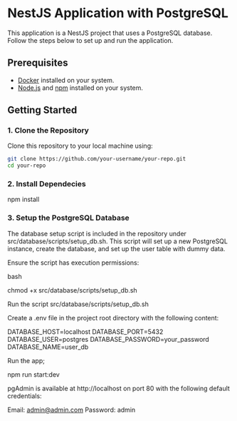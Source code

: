 # NestJS Application with PostgreSQL

This application is a NestJS project that uses a PostgreSQL database. Follow the steps below to set up and run the application.

## Prerequisites

- [Docker](https://docs.docker.com/get-docker/) installed on your system.
- [Node.js](https://nodejs.org/) and [npm](https://www.npmjs.com/) installed on your system.

## Getting Started

### 1. Clone the Repository

Clone this repository to your local machine using:

```bash
git clone https://github.com/your-username/your-repo.git
cd your-repo
```

### 2. Install Dependecies

npm install

### 3. Setup the PostgreSQL Database

The database setup script is included in the repository under src/database/scripts/setup_db.sh. This script will set up a new PostgreSQL instance, create the database, and set up the user table with dummy data.

Ensure the script has execution permissions:

bash

chmod +x src/database/scripts/setup_db.sh

Run the script
src/database/scripts/setup_db.sh

Create a .env file in the project root directory with the following content:

DATABASE_HOST=localhost
DATABASE_PORT=5432
DATABASE_USER=postgres
DATABASE_PASSWORD=your_password
DATABASE_NAME=user_db

Run the app;

npm run start:dev

pgAdmin is available at http://localhost on port 80 with the following default credentials:

Email: admin@admin.com
Password: admin
